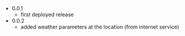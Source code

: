 - 0.0.1
  - first deployed release
- 0.0.2
  - added weather parameters at the location (from internet service)
